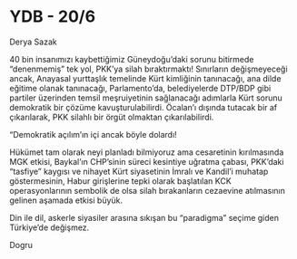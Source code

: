 # YDB - 20/6

Derya Sazak

40 bin insanımızı kaybettiğimiz Güneydoğu’daki sorunu bitirmede “denenmemiş” tek yol, PKK’ya silah bıraktırmaktı! Sınırların değişmeyeceği ancak, Anayasal yurttaşlık temelinde Kürt kimliğinin tanınacağı, ana dilde eğitime olanak tanınacağı, Parlamento’da, belediyelerde DTP/BDP gibi partiler üzerinden temsil meşruiyetinin sağlanacağı adımlarla Kürt sorunu demokratik bir çözüme kavuşturulabilirdi. Öcalan’ı dışında tutacak bir af çıkarılarak, PKK silahlı bir örgüt olmaktan çıkarılabilirdi.

“Demokratik açılım’ın içi ancak böyle dolardı!

Hükümet tam olarak neyi planladı bilmiyoruz ama cesaretinin kırılmasında MGK etkisi, Baykal’ın CHP’sinin süreci kesintiye uğratma çabası, PKK’daki “tasfiye” kaygısı ve nihayet Kürt siyasetinin İmralı ve Kandil’i muhatap göstermesinin, Habur girişlerine tepki olarak başlatılan KCK operasyonlarının sembolik de olsa silah bırakanların cezaevine atılmasının gelinen aşamada etkisi büyük.

Din ile dil, askerle siyasiler arasına sıkışan bu “paradigma” seçime giden Türkiye’de değişmez.

Dogru
